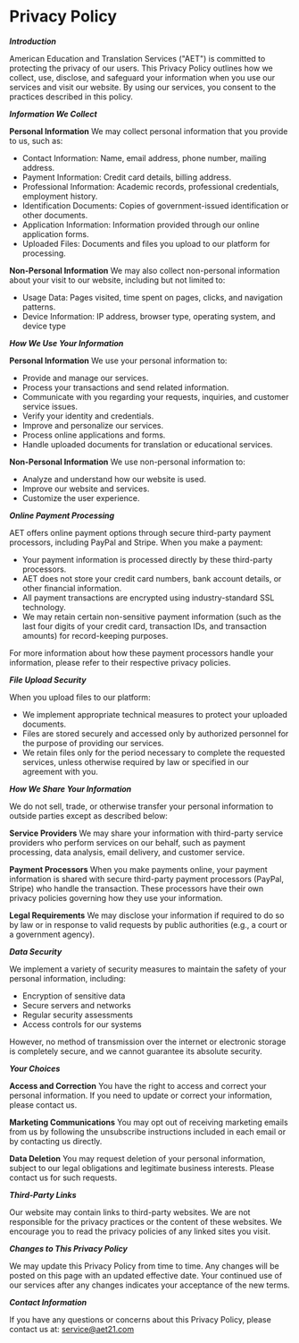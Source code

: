 # Privacy Policy

**_Introduction_**

American Education and Translation Services ("AET") is committed to protecting the privacy of our users. This Privacy Policy outlines how we collect, use, disclose, and safeguard your information when you use our services and visit our website. By using our services, you consent to the practices described in this policy.

**_Information We Collect_**

**Personal Information**
We may collect personal information that you provide to us, such as:

- Contact Information: Name, email address, phone number, mailing address.
- Payment Information: Credit card details, billing address.
- Professional Information: Academic records, professional credentials, employment history.
- Identification Documents: Copies of government-issued identification or other documents.
- Application Information: Information provided through our online application forms.
- Uploaded Files: Documents and files you upload to our platform for processing.

**Non-Personal Information**
We may also collect non-personal information about your visit to our website, including but not limited to:

- Usage Data: Pages visited, time spent on pages, clicks, and navigation patterns.
- Device Information: IP address, browser type, operating system, and device type

**_How We Use Your Information_**

**Personal Information**
We use your personal information to:

- Provide and manage our services.
- Process your transactions and send related information.
- Communicate with you regarding your requests, inquiries, and customer service issues.
- Verify your identity and credentials.
- Improve and personalize our services.
- Process online applications and forms.
- Handle uploaded documents for translation or educational services.

**Non-Personal Information**
We use non-personal information to:

- Analyze and understand how our website is used.
- Improve our website and services.
- Customize the user experience.

**_Online Payment Processing_**

AET offers online payment options through secure third-party payment processors, including PayPal and Stripe. When you make a payment:

- Your payment information is processed directly by these third-party processors.
- AET does not store your credit card numbers, bank account details, or other financial information.
- All payment transactions are encrypted using industry-standard SSL technology.
- We may retain certain non-sensitive payment information (such as the last four digits of your credit card, transaction IDs, and transaction amounts) for record-keeping purposes.

For more information about how these payment processors handle your information, please refer to their respective privacy policies.

**_File Upload Security_**

When you upload files to our platform:

- We implement appropriate technical measures to protect your uploaded documents.
- Files are stored securely and accessed only by authorized personnel for the purpose of providing our services.
- We retain files only for the period necessary to complete the requested services, unless otherwise required by law or specified in our agreement with you.

**_How We Share Your Information_**

We do not sell, trade, or otherwise transfer your personal information to outside parties except as described below:

**Service Providers**
We may share your information with third-party service providers who perform services on our behalf, such as payment processing, data analysis, email delivery, and customer service.

**Payment Processors**
When you make payments online, your payment information is shared with secure third-party payment processors (PayPal, Stripe) who handle the transaction. These processors have their own privacy policies governing how they use your information.

**Legal Requirements**
We may disclose your information if required to do so by law or in response to valid requests by public authorities (e.g., a court or a government agency).

**_Data Security_**

We implement a variety of security measures to maintain the safety of your personal information, including:

- Encryption of sensitive data
- Secure servers and networks
- Regular security assessments
- Access controls for our systems

However, no method of transmission over the internet or electronic storage is completely secure, and we cannot guarantee its absolute security.

**_Your Choices_**

**Access and Correction**
You have the right to access and correct your personal information. If you need to update or correct your information, please contact us.

**Marketing Communications**
You may opt out of receiving marketing emails from us by following the unsubscribe instructions included in each email or by contacting us directly.

**Data Deletion**
You may request deletion of your personal information, subject to our legal obligations and legitimate business interests. Please contact us for such requests.

**_Third-Party Links_**

Our website may contain links to third-party websites. We are not responsible for the privacy practices or the content of these websites. We encourage you to read the privacy policies of any linked sites you visit.

**_Changes to This Privacy Policy_**

We may update this Privacy Policy from time to time. Any changes will be posted on this page with an updated effective date. Your continued use of our services after any changes indicates your acceptance of the new terms.

**_Contact Information_**

If you have any questions or concerns about this Privacy Policy, please contact us at: service@aet21.com
